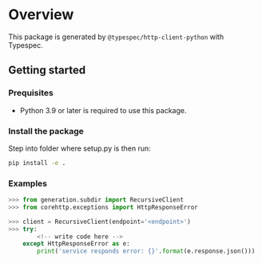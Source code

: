 # Overview

This package is generated by `@typespec/http-client-python` with Typespec.

## Getting started

### Prequisites

- Python 3.9 or later is required to use this package.

### Install the package

Step into folder where setup.py is then run:

```bash
pip install -e .
```

### Examples

```python
>>> from generation.subdir import RecursiveClient
>>> from corehttp.exceptions import HttpResponseError

>>> client = RecursiveClient(endpoint='<endpoint>')
>>> try:
        <!-- write code here -->
    except HttpResponseError as e:
        print('service responds error: {}'.format(e.response.json()))
```
